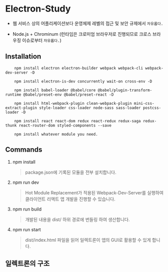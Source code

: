 # Electron-Study

- 웹 서비스 상의 어플리케이션보다 운영체제 레벨의 접근 및 보안 규제에서 `자유롭다.`

- Node.js + Chrominum (런타임은 크로미엄 브라우저로 진행되므로 크로스 브라우징 이슈로부터 `자유롭다.`)

## Installation

```
    npm install electron electron-builder webpack webpack-cli webpack-dev-server -D
```

```
    npm install electron-is-dev concurrently wait-on cross-env -D
```

```
    npm install babel-loader @babel/core @babel/plugin-transform-runtime @babel/preset-env @babel/preset-react -D
```

```
    npm install html-webpack-plugin clean-webpack-plugin mini-css-extract-plugin style-loader css-loader node-sass sass-loader postcss-loader -D
```

```
    npm install react react-dom redux react-redux redux-saga redux-thunk react-router-dom styled-components --save
```

```
    npm install whatever module you need.
```

## Commands

1. npm install

   > package.json에 기록된 모듈을 전부 설치합니다.

2. npm run dev

   > Hot Module Replacement가 적용된 Webpack-Dev-Server를 실행하여 클라이언트 리액트 앱 개발을 진행할 수 있습니다.

3. npm run build

   > 개발된 내용을 dist/ 하위 경로에 번들링 하여 생산합니다.

4. npm run start

   > dist/index.html 파일을 읽어 일렉트론이 앱의 GUI로 활용할 수 있게 합니다.

## 일렉트론의 구조
